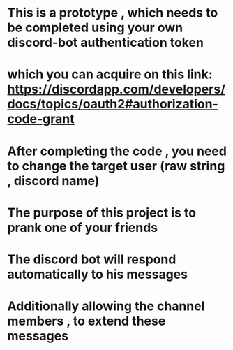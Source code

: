 # This is a prototype , which needs to be completed using your own discord-bot authentication token
# which you can acquire on this link: https://discordapp.com/developers/docs/topics/oauth2#authorization-code-grant
# After completing the code , you need to change the target user (raw string , discord name)
# 
# The purpose of this project is to prank one of your friends
# The discord bot will respond automatically to his messages
# Additionally allowing the channel members , to extend these messages
